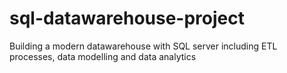 # sql-datawarehouse-project
Building a modern datawarehouse with SQL server including ETL processes, data modelling and data analytics
